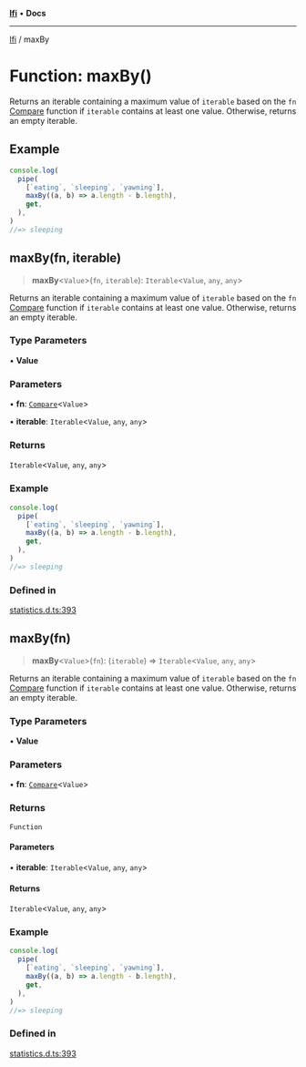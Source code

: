 [**lfi**](../readme.md) • **Docs**

***

[lfi](../globals.md) / maxBy

# Function: maxBy()

Returns an iterable containing a maximum value of `iterable` based on the
`fn` [Compare](../type-aliases/Compare.md) function if `iterable` contains at least one value.
Otherwise, returns an empty iterable.

## Example

```js
console.log(
  pipe(
    [`eating`, `sleeping`, `yawning`],
    maxBy((a, b) => a.length - b.length),
    get,
  ),
)
//=> sleeping
```

## maxBy(fn, iterable)

> **maxBy**\<`Value`\>(`fn`, `iterable`): `Iterable`\<`Value`, `any`, `any`\>

Returns an iterable containing a maximum value of `iterable` based on the
`fn` [Compare](../type-aliases/Compare.md) function if `iterable` contains at least one value.
Otherwise, returns an empty iterable.

### Type Parameters

• **Value**

### Parameters

• **fn**: [`Compare`](../type-aliases/Compare.md)\<`Value`\>

• **iterable**: `Iterable`\<`Value`, `any`, `any`\>

### Returns

`Iterable`\<`Value`, `any`, `any`\>

### Example

```js
console.log(
  pipe(
    [`eating`, `sleeping`, `yawning`],
    maxBy((a, b) => a.length - b.length),
    get,
  ),
)
//=> sleeping
```

### Defined in

[statistics.d.ts:393](https://github.com/TomerAberbach/lfi/blob/a3eb3a94b2928b5200a7bcd0a14fdc70f0cb5947/src/operations/statistics.d.ts#L393)

## maxBy(fn)

> **maxBy**\<`Value`\>(`fn`): (`iterable`) => `Iterable`\<`Value`, `any`, `any`\>

Returns an iterable containing a maximum value of `iterable` based on the
`fn` [Compare](../type-aliases/Compare.md) function if `iterable` contains at least one value.
Otherwise, returns an empty iterable.

### Type Parameters

• **Value**

### Parameters

• **fn**: [`Compare`](../type-aliases/Compare.md)\<`Value`\>

### Returns

`Function`

#### Parameters

• **iterable**: `Iterable`\<`Value`, `any`, `any`\>

#### Returns

`Iterable`\<`Value`, `any`, `any`\>

### Example

```js
console.log(
  pipe(
    [`eating`, `sleeping`, `yawning`],
    maxBy((a, b) => a.length - b.length),
    get,
  ),
)
//=> sleeping
```

### Defined in

[statistics.d.ts:393](https://github.com/TomerAberbach/lfi/blob/a3eb3a94b2928b5200a7bcd0a14fdc70f0cb5947/src/operations/statistics.d.ts#L393)
